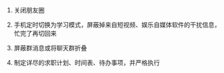 1. 关闭朋友圈

2. 手机定时切换为学习模式，屏蔽掉来自短视频、娱乐自媒体软件的干扰信息，忙完了再切回来

3. 屏蔽群消息或将聊天群折叠

4. 制定详尽的求职计划、时间表、待办事项，并严格执行
